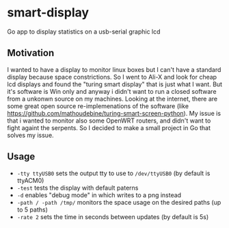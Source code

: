 # smart-display

Go app to display statistics on a usb-serial graphic lcd

## Motivation

I wanted to have a display to monitor linux boxes but I can't have a standard display because space constrictions. So I went to Ali-X and look for cheap lcd displays and found the "turing smart display" that is just what I want. But it's software is Win only and anyway i didn't want to run a closed software from a unkonwn source on my machines.
Looking at the internet, there are some great open source re-implemenations of the software (like <https://github.com/mathoudebine/turing-smart-screen-python>). My issue is that i wanted to monitor also some OpenWRT routers, and didn't want to fight againt the serpents. So I decided to make a small project in Go that solves my issue.

## Usage

- ```-tty ttyUSB0``` sets the output tty to use to ```/dev/ttyUSB0``` (by default is ttyACM0)
- ```-test``` tests the display with default paterns
- ```-d``` enables "debug mode" in which writes to a png instead
- ```-path / -path /tmp/``` monitors the space usage on the desired paths (up to 5 paths)
- ```-rate 2``` sets the time in seconds between updates (by default is 5s)
